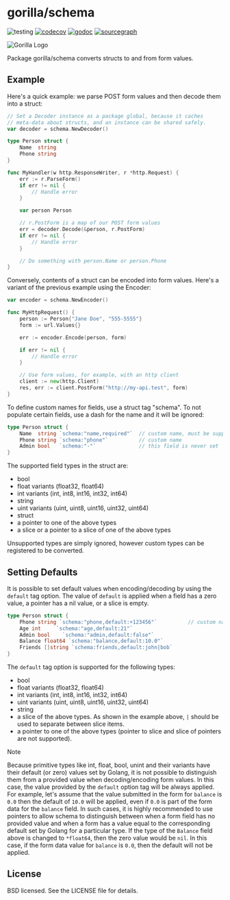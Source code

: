 # gorilla/schema

![testing](https://github.com/gorilla/schema/actions/workflows/test.yml/badge.svg)
[![codecov](https://codecov.io/github/gorilla/schema/branch/main/graph/badge.svg)](https://codecov.io/github/gorilla/schema)
[![godoc](https://godoc.org/github.com/gorilla/schema?status.svg)](https://godoc.org/github.com/gorilla/schema)
[![sourcegraph](https://sourcegraph.com/github.com/gorilla/schema/-/badge.svg)](https://sourcegraph.com/github.com/gorilla/schema?badge)


![Gorilla Logo](https://github.com/gorilla/.github/assets/53367916/d92caabf-98e0-473e-bfbf-ab554ba435e5)

Package gorilla/schema converts structs to and from form values.

## Example

Here's a quick example: we parse POST form values and then decode them into a struct:

```go
// Set a Decoder instance as a package global, because it caches
// meta-data about structs, and an instance can be shared safely.
var decoder = schema.NewDecoder()

type Person struct {
    Name  string
    Phone string
}

func MyHandler(w http.ResponseWriter, r *http.Request) {
    err := r.ParseForm()
    if err != nil {
        // Handle error
    }

    var person Person

    // r.PostForm is a map of our POST form values
    err = decoder.Decode(&person, r.PostForm)
    if err != nil {
        // Handle error
    }

    // Do something with person.Name or person.Phone
}
```

Conversely, contents of a struct can be encoded into form values. Here's a variant of the previous example using the Encoder:

```go
var encoder = schema.NewEncoder()

func MyHttpRequest() {
    person := Person{"Jane Doe", "555-5555"}
    form := url.Values{}

    err := encoder.Encode(person, form)

    if err != nil {
        // Handle error
    }

    // Use form values, for example, with an http client
    client := new(http.Client)
    res, err := client.PostForm("http://my-api.test", form)
}

```

To define custom names for fields, use a struct tag "schema". To not populate certain fields, use a dash for the name and it will be ignored:

```go
type Person struct {
    Name  string `schema:"name,required"`  // custom name, must be supplied
    Phone string `schema:"phone"`          // custom name
    Admin bool   `schema:"-"`              // this field is never set
}
```

The supported field types in the struct are:

* bool
* float variants (float32, float64)
* int variants (int, int8, int16, int32, int64)
* string
* uint variants (uint, uint8, uint16, uint32, uint64)
* struct
* a pointer to one of the above types
* a slice or a pointer to a slice of one of the above types

Unsupported types are simply ignored, however custom types can be registered to be converted.

## Setting Defaults

It is possible to set default values when encoding/decoding by using the `default` tag option. The value of `default` is applied when a field has a zero value, a pointer has a nil value, or a slice is empty.

```go
type Person struct {
    Phone string `schema:"phone,default:+123456"`          // custom name
    Age int     `schema:"age,default:21"`
	Admin bool    `schema:"admin,default:false"`
	Balance float64 `schema:"balance,default:10.0"`
    Friends []string `schema:friends,default:john|bob`
}
```

The `default` tag option is supported for the following types:

* bool
* float variants (float32, float64)
* int variants (int, int8, int16, int32, int64)
* uint variants (uint, uint8, uint16, uint32, uint64)
* string
* a slice of the above types. As shown in the example above, `|` should be used to separate between slice items. 
* a pointer to one of the above types (pointer to slice and slice of pointers are not supported).

> [!NOTE]  
> Because primitive types like int, float, bool, unint and their variants have their default (or zero) values set by Golang, it is not possible to distinguish them from a provided value when decoding/encoding form values. In this case, the value provided by the `default` option tag will be always applied. For example, let's assume that the value submitted in the form for `balance` is `0.0` then the default of `10.0` will be applied, even if `0.0` is part of the form data for the `balance` field. In such cases, it is highly recommended to use pointers to allow schema to distinguish between when a form field has no provided value and when a form has a value equal to the corresponding default set by Golang for a particular type. If the type of the `Balance` field above is changed to `*float64`, then the zero value would be `nil`. In this case, if the form data value for `balance` is `0.0`, then the default will not be applied.

## License

BSD licensed. See the LICENSE file for details.
